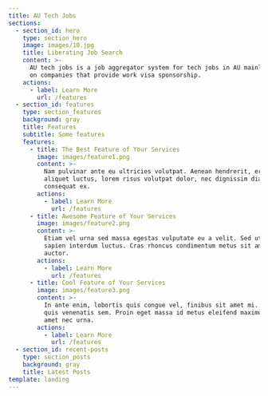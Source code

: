 ```yaml
---
title: AU Tech Jobs
sections:
  - section_id: hero
    type: section_hero
    image: images/10.jpg
    title: Liberating Job Search
    content: >-
      AU tech jobs is a job aggregator system for tech jobs in AU mainly focused
      on companies that provide work visa sponsorship.
    actions:
      - label: Learn More
        url: /features
  - section_id: features
    type: section_features
    background: gray
    title: Features
    subtitle: Some features
    features:
      - title: The Best Feature of Your Services
        image: images/feature1.png
        content: >-
          Nam pulvinar ante eu ultricies volutpat. Aenean hendrerit, eros sed
          aliquet luctus, lorem risus volutpat dolor, nec dignissim diam neque
          consequat ex.
        actions:
          - label: Learn More
            url: /features
      - title: Awesome Feature of Your Services
        image: images/feature2.png
        content: >-
          Etiam vel urna sed massa egestas vulputate eu a velit. Sed ut nisl nec
          sapien interdum luctus. Cras rhoncus condimentum metus sit amet
          auctor.
        actions:
          - label: Learn More
            url: /features
      - title: Cool Feature of Your Services
        image: images/feature3.png
        content: >-
          In ante enim, lobortis quis congue vel, finibus sit amet mi. Aenean
          quis venenatis sem. Proin eget massa id metus eleifend maximus sit
          amet nec urna.
        actions:
          - label: Learn More
            url: /features
  - section_id: recent-posts
    type: section_posts
    background: gray
    title: Latest Posts
template: landing
---
```

